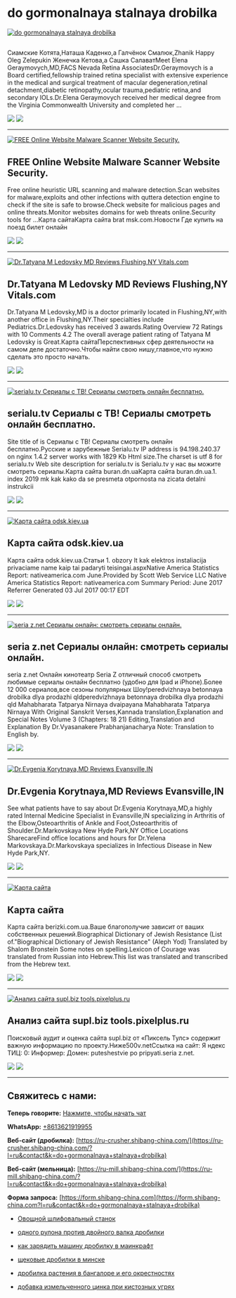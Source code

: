 # do gormonalnaya stalnaya drobilka

<a href="https://swt.shibang-china.com/?l=ru&img&k=do+gormonalnaya+stalnaya+drobilka" target="_blank">![do gormonalnaya stalnaya drobilka](http://static.shibang-china.com/all-800x300/345.jpg)</a>

## 
Сиамские Котята,Наташа Каденко,а Галчёнок Смалюк,Zhanik Happy Oleg Zelepukin Женечка Кетова,а Сашка СалаватMeet Elena Geraymovych,MD,FACS Nevada Retina AssociatesDr.Geraymovych is a Board certified,fellowship trained retina specialist with extensive experience in the medical and surgical treatment of macular degeneration,retinal detachment,diabetic retinopathy,ocular trauma,pediatric retina,and secondary IOLs.Dr.Elena Geraymovych received her medical degree from the Virginia Commonwealth University and completed her …


<a href="https://whatsapp.shibangsoft.com/WhatsApp.php" target="_blank" title="WhatsApp">![](http://static.shibang-china.com/icon/whatsapp.png)</a> <a href="https://swt.shibang-china.com/?l=ru&icon&k=do+gormonalnaya+stalnaya+drobilka" target="_blank">![](http://static.shibang-china.com/icon/chat-ru.png)</a>

---

<a href="https://swt.shibang-china.com/?l=ru&img&k=do+gormonalnaya+stalnaya+drobilka" target="_blank">![FREE Online Website Malware Scanner Website Security.](http://static.shibang-china.com/all-800x300/663.jpg)</a>

## FREE Online Website Malware Scanner Website Security.
Free online heuristic URL scanning and malware detection.Scan websites for malware,exploits and other infections with quttera detection engine to check if the site is safe to browse.Check website for malicious pages and online threats.Monitor websites domains for web threats online.Security tools for …Карта сайтаКарта сайта brat msk.com.Новости Где купить на поезд билет онлайн


<a href="https://whatsapp.shibangsoft.com/WhatsApp.php" target="_blank" title="WhatsApp">![](http://static.shibang-china.com/icon/whatsapp.png)</a> <a href="https://swt.shibang-china.com/?l=ru&icon&k=do+gormonalnaya+stalnaya+drobilka" target="_blank">![](http://static.shibang-china.com/icon/chat-ru.png)</a>

---

<a href="https://swt.shibang-china.com/?l=ru&img&k=do+gormonalnaya+stalnaya+drobilka" target="_blank">![Dr.Tatyana M Ledovsky MD Reviews Flushing,NY Vitals.com](http://static.shibang-china.com/all-800x300/161.jpg)</a>

## Dr.Tatyana M Ledovsky MD Reviews Flushing,NY Vitals.com
Dr.Tatyana M Ledovsky,MD is a doctor primarily located in Flushing,NY,with another office in Flushing,NY.Their specialties include Pediatrics.Dr.Ledovsky has received 3 awards.Rating Overview 72 Ratings with 10 Comments 4.2 The overall average patient rating of Tatyana M Ledovsky is Great.Карта сайтаПерспективных сфер деятельности на самом деле достаточно.Чтобы найти свою нишу,главное,что нужно сделать это просто начать.


<a href="https://whatsapp.shibangsoft.com/WhatsApp.php" target="_blank" title="WhatsApp">![](http://static.shibang-china.com/icon/whatsapp.png)</a> <a href="https://swt.shibang-china.com/?l=ru&icon&k=do+gormonalnaya+stalnaya+drobilka" target="_blank">![](http://static.shibang-china.com/icon/chat-ru.png)</a>

---

<a href="https://swt.shibang-china.com/?l=ru&img&k=do+gormonalnaya+stalnaya+drobilka" target="_blank">![serialu.tv Сериалы c ТВ! Сериалы смотреть онлайн бесплатно.](http://static.shibang-china.com/all-800x300/1409.jpg)</a>

## serialu.tv Сериалы c ТВ! Сериалы смотреть онлайн бесплатно.
Site title of is Сериалы c ТВ! Сериалы смотреть онлайн бесплатно.Русские и зарубежные Serialu.tv IP address is 94.198.240.37 on nginx 1.4.2 server works with 1829 Kb Html size.The charset is utf 8 for serialu.tv Web site description for serialu.tv is Serialu.tv у нас вы можите смотреть сериалы.Карта сайта buran.dn.uaКарта сайта buran.dn.ua.1. index 2019 mk kak kako da se presmeta otpornosta na zicata detalni instrukcii


<a href="https://whatsapp.shibangsoft.com/WhatsApp.php" target="_blank" title="WhatsApp">![](http://static.shibang-china.com/icon/whatsapp.png)</a> <a href="https://swt.shibang-china.com/?l=ru&icon&k=do+gormonalnaya+stalnaya+drobilka" target="_blank">![](http://static.shibang-china.com/icon/chat-ru.png)</a>

---

<a href="https://swt.shibang-china.com/?l=ru&img&k=do+gormonalnaya+stalnaya+drobilka" target="_blank">![Карта сайта odsk.kiev.ua](http://static.shibang-china.com/all-800x300/1433.jpg)</a>

## Карта сайта odsk.kiev.ua
Карта сайта odsk.kiev.ua.Статьи 1. obzory lt kak elektros instaliacija privaciame name kaip tai padaryti teisingai.aspxNative America Statistics Report: nativeamerica.com June.Provided by Scott Web Service LLC Native America Statistics Report: nativeamerica.com Summary Period: June 2017 Referrer Generated 03 Jul 2017 00:17 EDT


<a href="https://whatsapp.shibangsoft.com/WhatsApp.php" target="_blank" title="WhatsApp">![](http://static.shibang-china.com/icon/whatsapp.png)</a> <a href="https://swt.shibang-china.com/?l=ru&icon&k=do+gormonalnaya+stalnaya+drobilka" target="_blank">![](http://static.shibang-china.com/icon/chat-ru.png)</a>

---

<a href="https://swt.shibang-china.com/?l=ru&img&k=do+gormonalnaya+stalnaya+drobilka" target="_blank">![seria z.net Сериалы онлайн: смотреть сериалы онлайн.](http://static.shibang-china.com/all-800x300/802.jpg)</a>

## seria z.net Сериалы онлайн: смотреть сериалы онлайн.
seria z.net Онлайн кинотеатр Seria Z отличный способ смотреть любимые сериалы онлайн бесплатно (удобно для Ipad и iPhone).Более 12 000 сериалов,все сезоны популярных Шоу!peredvizhnaya betonnaya drobilka dlya prodazhi qldperedvizhnaya betonnaya drobilka dlya prodazhi qld Mahabharata Tatparya Nirnaya dvaipayana Mahabharata Tatparya Nirnaya With Original Sanskrit Verses,Kannada translation,Explanation and Special Notes Volume 3 (Chapters: 18 21) Editing,Translation and Explanation By Dr.Vyasanakere Prabhanjanacharya Note: Translation to English by.


<a href="https://whatsapp.shibangsoft.com/WhatsApp.php" target="_blank" title="WhatsApp">![](http://static.shibang-china.com/icon/whatsapp.png)</a> <a href="https://swt.shibang-china.com/?l=ru&icon&k=do+gormonalnaya+stalnaya+drobilka" target="_blank">![](http://static.shibang-china.com/icon/chat-ru.png)</a>

---

<a href="https://swt.shibang-china.com/?l=ru&img&k=do+gormonalnaya+stalnaya+drobilka" target="_blank">![Dr.Evgenia Korytnaya,MD Reviews Evansville,IN](http://static.shibang-china.com/all-800x300/762.jpg)</a>

## Dr.Evgenia Korytnaya,MD Reviews Evansville,IN
See what patients have to say about Dr.Evgenia Korytnaya,MD,a highly rated Internal Medicine Specialist in Evansville,IN specializing in Arthritis of the Elbow,Osteoarthritis of Ankle and Foot,Osteoarthritis of Shoulder.Dr.Markovskaya New Hyde Park,NY Office Locations SharecareFind office locations and hours for Dr.Yelena Markovskaya.Dr.Markovskaya specializes in Infectious Disease in New Hyde Park,NY.


<a href="https://whatsapp.shibangsoft.com/WhatsApp.php" target="_blank" title="WhatsApp">![](http://static.shibang-china.com/icon/whatsapp.png)</a> <a href="https://swt.shibang-china.com/?l=ru&icon&k=do+gormonalnaya+stalnaya+drobilka" target="_blank">![](http://static.shibang-china.com/icon/chat-ru.png)</a>

---

<a href="https://swt.shibang-china.com/?l=ru&img&k=do+gormonalnaya+stalnaya+drobilka" target="_blank">![Карта сайта](http://static.shibang-china.com/all-800x300/837.jpg)</a>

## Карта сайта
Карта сайта berizki.com.ua.Ваше благополучие зависит от ваших собственных решений.Biographical Dictionary of Jewish Resistance (List of."Biographical Dictionary of Jewish Resistance" (Aleph Yod) Translated by Shalom Bronstein Some notes on spelling.Lexicon of Courage was translated from Russian into Hebrew.This list was translated and transcribed from the Hebrew text.


<a href="https://whatsapp.shibangsoft.com/WhatsApp.php" target="_blank" title="WhatsApp">![](http://static.shibang-china.com/icon/whatsapp.png)</a> <a href="https://swt.shibang-china.com/?l=ru&icon&k=do+gormonalnaya+stalnaya+drobilka" target="_blank">![](http://static.shibang-china.com/icon/chat-ru.png)</a>

---

<a href="https://swt.shibang-china.com/?l=ru&img&k=do+gormonalnaya+stalnaya+drobilka" target="_blank">![Анализ сайта supl.biz tools.pixelplus.ru](http://static.shibang-china.com/all-800x300/1042.jpg)</a>

## Анализ сайта supl.biz tools.pixelplus.ru
Поисковый аудит и оценка сайта supl.biz от «Пиксель Тулс» содержит важную информацию по проекту.Ниже500v.netСсылка на сайт: Я ндекс ТИЦ: 0: Информер: Домен: puteshestvie po pripyati.seria z.net.


<a href="https://whatsapp.shibangsoft.com/WhatsApp.php" target="_blank" title="WhatsApp">![](http://static.shibang-china.com/icon/whatsapp.png)</a> <a href="https://swt.shibang-china.com/?l=ru&icon&k=do+gormonalnaya+stalnaya+drobilka" target="_blank">![](http://static.shibang-china.com/icon/chat-ru.png)</a>

---
## Свяжитесь с нами:

**Теперь говорите:** [Нажмите, чтобы начать чат](https://swt.shibang-china.com?l=ru&contact&k=do+gormonalnaya+stalnaya+drobilka)

**WhatsApp:**  [+8613621919955](https://whatsapp.shibangsoft.com/WhatsApp.php)

**Веб-сайт (дробилка):** [https://ru-crusher.shibang-china.com/](https://ru-crusher.shibang-china.com/?l=ru&contact&k=do+gormonalnaya+stalnaya+drobilka)

**Веб-сайт (мельница):** [https://ru-mill.shibang-china.com/](https://ru-mill.shibang-china.com/?l=ru&contact&k=do+gormonalnaya+stalnaya+drobilka)

**Форма запроса:** [https://form.shibang-china.com](https://form.shibang-china.com?l=ru&contact&k=do+gormonalnaya+stalnaya+drobilka)

* [Овощной шлифовальный станок](../20/%D0%9E%D0%B2%D0%BE%D1%89%D0%BD%D0%BE%D0%B9%20%D1%88%D0%BB%D0%B8%D1%84%D0%BE%D0%B2%D0%B0%D0%BB%D1%8C%D0%BD%D1%8B%D0%B9%20%D1%81%D1%82%D0%B0%D0%BD%D0%BE%D0%BA.md)

* [одного рулона против двойного валка дробилки](../16/%D0%BE%D0%B4%D0%BD%D0%BE%D0%B3%D0%BE%20%D1%80%D1%83%D0%BB%D0%BE%D0%BD%D0%B0%20%D0%BF%D1%80%D0%BE%D1%82%D0%B8%D0%B2%20%D0%B4%D0%B2%D0%BE%D0%B9%D0%BD%D0%BE%D0%B3%D0%BE%20%D0%B2%D0%B0%D0%BB%D0%BA%D0%B0%20%D0%B4%D1%80%D0%BE%D0%B1%D0%B8%D0%BB%D0%BA%D0%B8.md)

* [как зарядить машину дробилку в маинкрафт](../16/%D0%BA%D0%B0%D0%BA%20%D0%B7%D0%B0%D1%80%D1%8F%D0%B4%D0%B8%D1%82%D1%8C%20%D0%BC%D0%B0%D1%88%D0%B8%D0%BD%D1%83%20%D0%B4%D1%80%D0%BE%D0%B1%D0%B8%D0%BB%D0%BA%D1%83%20%D0%B2%20%D0%BC%D0%B0%D0%B8%D0%BD%D0%BA%D1%80%D0%B0%D1%84%D1%82.md)

* [щековые дробилки в минске](../17/%D1%89%D0%B5%D0%BA%D0%BE%D0%B2%D1%8B%D0%B5%20%D0%B4%D1%80%D0%BE%D0%B1%D0%B8%D0%BB%D0%BA%D0%B8%20%D0%B2%20%D0%BC%D0%B8%D0%BD%D1%81%D0%BA%D0%B5.md)

* [дробилка растения в бангалоре и его окрестностях](../17/%D0%B4%D1%80%D0%BE%D0%B1%D0%B8%D0%BB%D0%BA%D0%B0%20%D1%80%D0%B0%D1%81%D1%82%D0%B5%D0%BD%D0%B8%D1%8F%20%D0%B2%20%D0%B1%D0%B0%D0%BD%D0%B3%D0%B0%D0%BB%D0%BE%D1%80%D0%B5%20%D0%B8%20%D0%B5%D0%B3%D0%BE%20%D0%BE%D0%BA%D1%80%D0%B5%D1%81%D1%82%D0%BD%D0%BE%D1%81%D1%82%D1%8F%D1%85.md)

* [добавка измельченного цинка при кистозных угрях](../17/%D0%B4%D0%BE%D0%B1%D0%B0%D0%B2%D0%BA%D0%B0%20%D0%B8%D0%B7%D0%BC%D0%B5%D0%BB%D1%8C%D1%87%D0%B5%D0%BD%D0%BD%D0%BE%D0%B3%D0%BE%20%D1%86%D0%B8%D0%BD%D0%BA%D0%B0%20%D0%BF%D1%80%D0%B8%20%D0%BA%D0%B8%D1%81%D1%82%D0%BE%D0%B7%D0%BD%D1%8B%D1%85%20%D1%83%D0%B3%D1%80%D1%8F%D1%85.md)